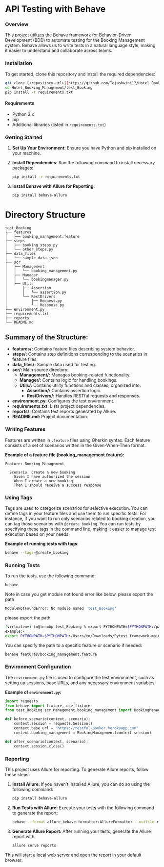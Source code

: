 
# API Testing with Behave

### Overview

This project utilizes the Behave framework for Behavior-Driven Development (BDD) to automate testing for the Booking Management system. Behave allows us to write tests in a natural language style, making it easier to understand and collaborate across teams.

### Installation

To get started, clone this repository and install the required dependencies:

```bash
git clone [<repository-url>](https://github.com/Tejashwini12/Hotel_Booking_Management.git)
cd Hotel_Booking_Management/test_Booking
pip install -r requirements.txt
```

#### Requirements

- Python 3.x
- pip
- Additional libraries (listed in `requirements.txt`)

### Getting Started

1. **Set Up Your Environment:** Ensure you have Python and pip installed on your machine.

2. **Install Dependencies:** Run the following command to install necessary packages:

    ```bash
    pip install -r requirements.txt
    ```

3. **Install Behave with Allure for Reporting:**

    ```bash
    pip install behave-allure
    ```

# Directory Structure

```
test_Booking
├── features
│   ├── booking_management.feature
├── steps
│   ├── booking_steps.py
│   └── other_steps.py
├── data_files
│   └── sample_data.json
├── scr
│   ├── Management
│   │   └── booking_management.py
│   ├── Manager
│   │   └── bookingmanager.py
│   └── Utils
│       ├── Assertion
│       │   └── assertion.py
│       └── RestDrivers
│           ├── Request.py
│           └── Response.py
├── environment.py
├── requirements.txt
├── reports
└── README.md
```

## Summary of the Structure:

- **features/:** Contains feature files describing system behavior.
- **steps/:** Contains step definitions corresponding to the scenarios in feature files.
- **data_files/:** Sample data used for testing.
- **scr/:** Main source directory:
    - **Management/:** Manages booking-related functionality.
    - **Manager/:** Contains logic for handling bookings.
    - **Utils/:** Contains utility functions and classes, organized into:
        - **Assertion/:** Contains assertion logic.
        - **RestDrivers/:** Handles RESTful requests and responses.
- **environment.py:** Configures the test environment.
- **requirements.txt:** Lists project dependencies.
- **reports/:** Contains test reports generated by Allure.
- **README.md:** Project documentation.

### Writing Features

Features are written in `.feature` files using Gherkin syntax. Each feature consists of a set of scenarios written in the Given-When-Then format.

**Example of a feature file (booking_management.feature):**

```gherkin
Feature: Booking Management

  Scenario: Create a new booking
    Given I have authorized the session
    When I create a new booking
    Then I should receive a success response
```

### Using Tags

Tags are used to categorize scenarios for selective execution. You can define tags in your feature files and use them to run specific tests. For instance, if you want to run only scenarios related to booking creation, you can tag those scenarios with `@create_booking`. You can run tests by specifying these tags in the command line, making it easier to manage test execution based on your needs.

**Example of running tests with tags:**

```bash
behave --tags=@create_booking
```

### Running Tests

To run the tests, use the following command:

```bash
behave
```
Note in case you get module not found error like below, please export the path

```bash
ModuleNotFoundError: No module named 'test_Booking'
```
please export the path 

```bash
(virtualenv) tn@tn-mbp test_Booking % export PYTHONPATH=$PYTHONPATH:/path/to/your/project
example:-
export PYTHONPATH=$PYTHONPATH:/Users/tn/Downloads/Pytest_framework-main
```

You can specify the path to a specific feature or scenario if needed:

```bash
behave features/booking_management.feature
```

### Environment Configuration

The `environment.py` file is used to configure the test environment, such as setting up sessions, base URLs, and any necessary environment variables.

**Example of `environment.py`:**

```python
import requests
from behave import fixture, use_fixture
from test_Booking.scr.Management.booking_management import BookingManagement

def before_scenario(context, scenario):
    context.session = requests.Session()
    context.base_url = "https://restful-booker.herokuapp.com"
    context.booking_management = BookingManagement(context.session)

def after_scenario(context, scenario):
    context.session.close()
```

### Reporting

This project uses Allure for reporting. To generate Allure reports, follow these steps:

1. **Install Allure:** If you haven't installed Allure, you can do so using the following command:

    ```bash
    pip install behave-allure
    ```

2. **Run Tests with Allure:** Execute your tests with the following command to generate the report:

    ```bash
    behave --format allure_behave.formatter:AllureFormatter --outfile reports/
    ```

3. **Generate Allure Report:** After running your tests, generate the Allure report with:

    ```bash
    allure serve reports
    ```

This will start a local web server and open the report in your default browser.
```
